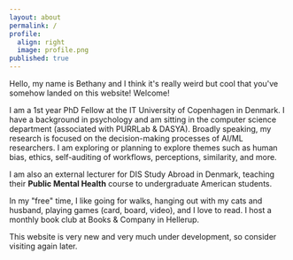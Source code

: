 ```yaml
---
layout: about
permalink: /
profile:
  align: right
  image: profile.png
published: true
---
```


Hello, my name is Bethany and I think it's really weird but cool that you've somehow landed on this website! Welcome!

I am a 1st year PhD Fellow at the IT University of Copenhagen in Denmark. I have a background in psychology and am sitting in the computer science department (associated with PURRLab & DASYA). Broadly speaking, my research is focused on the decision-making processes of AI/ML researchers. I am exploring or planning to explore themes such as human bias, ethics, self-auditing of workflows, perceptions, similarity, and more.

I am also an external lecturer for DIS Study Abroad in Denmark, teaching their **Public Mental Health** course to undergraduate American students.

In my "free" time, I like going for walks, hanging out with my cats and husband, playing games (card, board, video), and I love to read. I host a monthly book club at Books & Company in Hellerup.

This website is very new and very much under development, so consider visiting again later.

